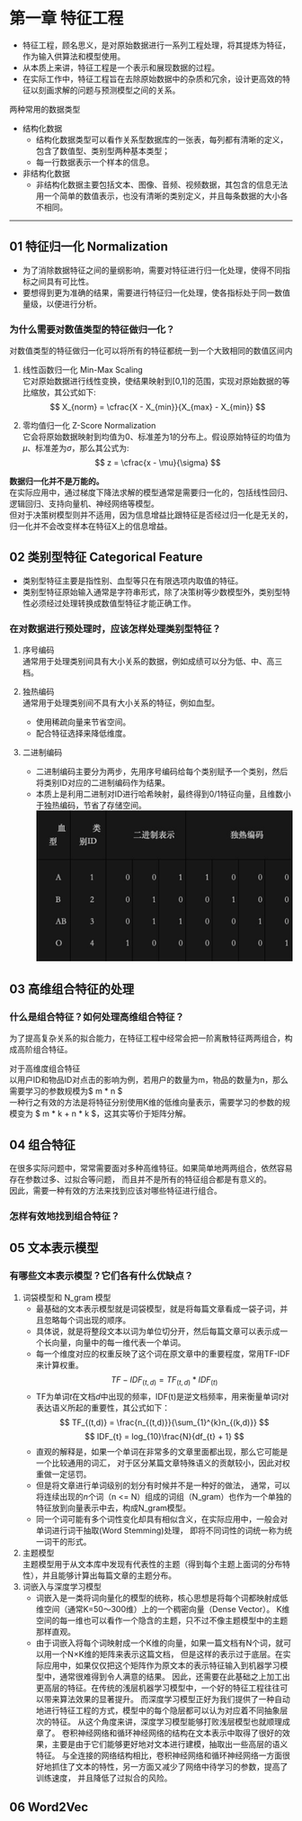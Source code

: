 # 第一章 特征工程
- 特征工程，顾名思义，是对原始数据进行一系列工程处理，将其提炼为特征，作为输入供算法和模型使用。
- 从本质上来讲，特征工程是一个表示和展现数据的过程。
- 在实际工作中，特征工程旨在去除原始数据中的杂质和冗余，设计更高效的特征以刻画求解的问题与预测模型之间的关系。

两种常用的数据类型
- 结构化数据
    - 结构化数据类型可以看作关系型数据库的一张表，每列都有清晰的定义，包含了数值型、类别型两种基本类型；
    - 每一行数据表示一个样本的信息。
- 非结构化数据
    - 非结构化数据主要包括文本、图像、音频、视频数据，其包含的信息无法用一个简单的数值表示，也没有清晰的类别定义，并且每条数据的大小各不相同。
----
## 01 特征归一化 Normalization
- 为了消除数据特征之间的量纲影响，需要对特征进行归一化处理，使得不同指标之间具有可比性。
- 要想得到更为准确的结果，需要进行特征归一化处理，使各指标处于同一数值量级，以便进行分析。

### 为什么需要对数值类型的特征做归一化？
对数值类型的特征做归一化可以将所有的特征都统一到一个大致相同的数值区间内
1. 线性函数归一化 Min-Max Scaling <br>
它对原始数据进行线性变换，使结果映射到[0,1]的范围，实现对原始数据的等比缩放，其公式如下: <br>
$$ X_{norm} = \cfrac{X - X_{min}}{X_{max} - X_{min}} $$

2. 零均值归一化 Z-Score Normalization <br>
它会将原始数据映射到均值为0、标准差为1的分布上。假设原始特征的均值为$\mu$、标准差为$\sigma$，那么其公式为: <br>
$$ z = \cfrac{x - \mu}{\sigma} $$

**数据归一化并不是万能的。** <br>
在实际应用中，通过梯度下降法求解的模型通常是需要归一化的，包括线性回归、逻辑回归、支持向量机、神经网络等模型。<br>
但对于决策树模型则并不适用，因为信息增益比跟特征是否经过归一化是无关的，归一化并不会改变样本在特征X上的信息增益。

## 02 类别型特征 Categorical Feature
- 类别型特征主要是指性别、血型等只在有限选项内取值的特征。
- 类别型特征原始输入通常是字符串形式，除了决策树等少数模型外，类别型特性必须经过处理转换成数值型特征才能正确工作。

### 在对数据进行预处理时，应该怎样处理类别型特征？
1. 序号编码 <br>
通常用于处理类别间具有大小关系的数据，例如成绩可以分为低、中、高三档。

2. 独热编码 <br>
通常用于处理类别间不具有大小关系的特征，例如血型。
    - 使用稀疏向量来节省空间。
    - 配合特征选择来降低维度。
    
3. 二进制编码 <br>
    - 二进制编码主要分为两步，先用序号编码给每个类别赋予一个类别，然后将类别ID对应的二进制编码作为结果。
    - 本质上是利用二进制对ID进行哈希映射，最终得到0/1特征向量，且维数小于独热编码，节省了存储空间。
![](https://github.com/pchen12567/picture_store/blob/master/Interview/feature_01.jpg?raw=true)

## 03 高维组合特征的处理
### 什么是组合特征？如何处理高维组合特征？
为了提高复杂关系的拟合能力，在特征工程中经常会把一阶离散特征两两组合，构成高阶组合特征。

对于高维度组合特征 <br>
以用户ID和物品ID对点击的影响为例，若用户的数量为m，物品的数量为n，那么需要学习的参数规模为$ m * n $ <br>
一种行之有效的方法是将特征分别使用K维的低维向量表示，需要学习的参数的规模变为 $ m * k + n * k $，这其实等价于矩阵分解。

## 04 组合特征
在很多实际问题中，常常需要面对多种高维特征。如果简单地两两组合，依然容易存在参数过多、过拟合等问题，
而且并不是所有的特征组合都是有意义的。<br>
因此，需要一种有效的方法来找到应该对哪些特征进行组合。

### 怎样有效地找到组合特征？

## 05 文本表示模型
### 有哪些文本表示模型？它们各有什么优缺点？
1. 词袋模型和 N_gram 模型
    - 最基础的文本表示模型就是词袋模型，就是将每篇文章看成一袋子词，并且忽略每个词出现的顺序。
    - 具体说，就是将整段文本以词为单位切分开，然后每篇文章可以表示成一个长向量，向量中的每一维代表一个单词。
    - 每一个维度对应的权重反映了这个词在原文章中的重要程度，常用TF-IDF来计算权重。
$$ TF-IDF_{(t,d)} = TF_{(t,d)} * IDF_{(t)} $$ 
    - TF为单词$t$在文档$d$中出现的频率，IDF(t)是逆文档频率，用来衡量单词$t$对表达语义所起的重要性，其公式如下：
$$ TF_{(t,d)} = \frac{n_{(t,d)}}{\sum_{1}^{k}n_{(k,d)}} $$
$$ IDF_{t} = log_{10}\frac{N}{df_{t} + 1} $$
    - 直观的解释是，如果一个单词在非常多的文章里面都出现，那么它可能是一个比较通用的词汇，
    对于区分某篇文章特殊语义的贡献较小，因此对权重做一定惩罚。
    - 但是将文章进行单词级别的划分有时候并不是一种好的做法，
    通常，可以将连续出现的$n$个词（n <= N）组成的词组（N_gram）也作为一个单独的特征放到向量表示中去，构成N_gram模型。
    - 同一个词可能有多个词性变化却具有相似含义，在实际应用中，一般会对单词进行词干抽取(Word Stemming)处理，
    即将不同词性的词统一称为统一词干的形式。
2. 主题模型 <br>
主题模型用于从文本库中发现有代表性的主题（得到每个主题上面词的分布特性），并且能够计算出每篇文章的主题分布。
3. 词嵌入与深度学习模型
    - 词嵌入是一类将词向量化的模型的统称，核心思想是将每个词都映射成低维空间（通常K=50～300维）上的一个稠密向量（Dense Vector）。
    K维空间的每一维也可以看作一个隐含的主题，只不过不像主题模型中的主题那样直观。
    - 由于词嵌入将每个词映射成一个K维的向量，如果一篇文档有N个词，就可以用一个N×K维的矩阵来表示这篇文档，
    但是这样的表示过于底层。在实际应用中，如果仅仅把这个矩阵作为原文本的表示特征输入到机器学习模型中，通常很难得到令人满意的结果。
    因此，还需要在此基础之上加工出更高层的特征。在传统的浅层机器学习模型中，一个好的特征工程往往可以带来算法效果的显著提升。
    而深度学习模型正好为我们提供了一种自动地进行特征工程的方式，模型中的每个隐层都可以认为对应着不同抽象层次的特征。
    从这个角度来讲，深度学习模型能够打败浅层模型也就顺理成章了。
    卷积神经网络和循环神经网络的结构在文本表示中取得了很好的效果，主要是由于它们能够更好地对文本进行建模，抽取出一些高层的语义特征。
    与全连接的网络结构相比，卷积神经网络和循环神经网络一方面很好地抓住了文本的特性，另一方面又减少了网络中待学习的参数，提高了训练速度，
    并且降低了过拟合的风险。

## 06 Word2Vec











